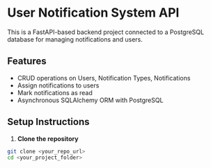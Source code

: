 # User Notification System API

This is a FastAPI-based backend project connected to a PostgreSQL database for managing notifications and users.

## Features

- CRUD operations on Users, Notification Types, Notifications
- Assign notifications to users
- Mark notifications as read
- Asynchronous SQLAlchemy ORM with PostgreSQL

## Setup Instructions

1. **Clone the repository**

```bash
git clone <your_repo_url>
cd <your_project_folder>
